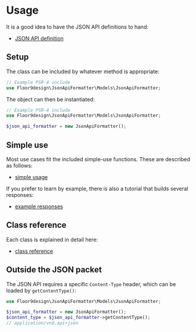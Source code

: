 # Usage

It is a good idea to have the JSON API definitions to hand:

* [JSON API definition](https://jsonapi.org/format/)

## Setup

The class can be included by whatever method is appropriate:

```php
// Example PSR-4 include
use Floor9design\JsonApiFormatter\Models\JsonApiFormatter;
```
The object can then be instantiated:

```php
// Example PSR-4 include
use Floor9design\JsonApiFormatter\Models\JsonApiFormatter;

$json_api_formatter = new JsonApiFormatter();
```

## Simple use

Most use cases fit the included simple-use functions. These are described as follows:

* [simple usage](usage_simple.md)

If you prefer to learn by example, there is also a tutorial that builds several responses:

* [example responses](usage_example_responses.md)

## Class reference

Each class is explained in detail here:

* [class reference](class_rererence.md)

## Outside the JSON packet

The JSON API requires a specific `Content-Type` header, which can be loaded by `getContentType()`:

```php
use Floor9design\JsonApiFormatter\Models\JsonApiFormatter;

$json_api_formatter = new JsonApiFormatter();
$content_type = $json_api_formatter->getContentType();
// application/vnd.api+json
```